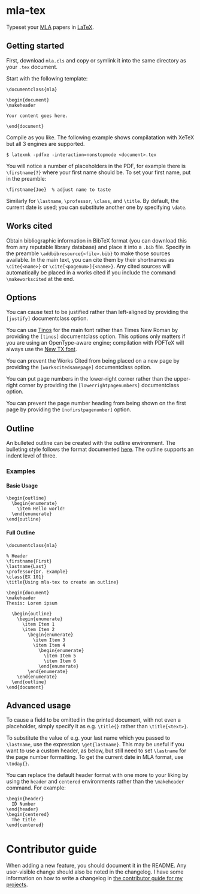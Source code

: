 # mla-tex

Typeset your [MLA] papers in [LaTeX].

## Getting started

First, download `mla.cls` and copy or symlink it into the same
directory as your `.tex` document.

Start with the following template:

    \documentclass{mla}

    \begin{document}
    \makeheader

    Your content goes here.

    \end{document}

Compile as you like. The following example shows compilatation with
XeTeX but all 3 engines are supported.

    $ latexmk -pdfxe -interaction=nonstopmode <document>.tex

You will notice a number of placeholders in the PDF, for example there
is `\firstname{?}` where your first name should be. To set your first
name, put in the preamble:

    \firstname{Joe}  % adjust name to taste

Similarly for `\lastname`, `\professor`, `\class`, and `\title`. By
default, the current date is used; you can substitute another one by
specifying `\date`.

## Works cited

Obtain bibliographic information in BibTeX format (you can download
this from any reputable library database) and place it into a `.bib`
file. Specify in the preamble `\addbibresource{<file>.bib}` to make
those sources available. In the main text, you can cite them by their
shortnames as `\cite{<name>}` or `\cite[<pagenum>]{<name>}`. Any cited
sources will automatically be placed in a works cited if you include
the command `\makeworkscited` at the end.

## Options

You can cause text to be justified rather than left-aligned by
providing the `[justify]` documentclass option.

You can use [Tinos] for the main font rather than Times New Roman by
providing the `[tinos]` documentclass option. This options only matters
if you are using an OpenType-aware engine; compilation with PDFTeX will
always use the [New TX font].

You can prevent the Works Cited from being placed on a new page by
providing the `[workscitedsamepage]` documentclass option.

You can put page numbers in the lower-right corner rather than the
upper-right corner by providing the `[lowerrightpagenumbers]`
documentclass option.

You can prevent the page number heading from being shown on the first
page by providing the `[nofirstpagenumber]` option.

## Outline

An bulleted outline can be created with the outline environment. The bulleting style follows the format documented [here](https://libguides.liberty.edu/c.php?g=564129&p=4781213). The outline supports an indent level of three.

### Examples

#### Basic Usage
```
\begin{outline}
  \begin{enumerate}
    \item Hello world!
  \end{enumerate}
\end{outline}
```


#### Full Outline
```
\documentclass{mla}

% Header
\firstname{First}
\lastname{Last}
\professor{Dr. Example}
\class{EX 101}
\title{Using mla-tex to create an outline}

\begin{document}
\makeheader
Thesis: Lorem ipsum

  \begin{outline}
    \begin{enumerate}
      \item Item 1
      \item Item 2
        \begin{enumerate}
          \item Item 3
          \item Item 4
            \begin{enumerate}
              \item Item 5
              \item Item 6
            \end{enumerate}
        \end{enumerate}
    \end{enumerate}
  \end{outline}
\end{document}
```

## Advanced usage

To cause a field to be omitted in the printed document, with not even
a placeholder, simply specify it as e.g. `\title{}` rather than
`\title{<text>}`.

To substitute the value of e.g. your last name which you passed to
`\lastname`, use the expression `\get{lastname}`. This may be useful
if you want to use a custom header, as below, but still need to set
`\lastname` for the page number formatting. To get the current date in
MLA format, use `\today{}`.

You can replace the default header format with one more to your liking
by using the `header` and `centered` environments rather than the
`\makeheader` command. For example:

    \begin{header}
      ID Number
    \end{header}
    \begin{centered}
      The title
    \end{centered}

# Contributor guide

When adding a new feature, you should document it in the README. Any
user-visible change should also be noted in the changelog. I have some
information on how to write a changelog in [the contributor guide for
my projects](https://github.com/radian-software/contributor-guide).

[mla]: https://owl.english.purdue.edu/owl/section/2/11/
[tinos]: https://www.fontsquirrel.com/fonts/tinos
[latex]: https://www.latex-project.org/
[new tx font]: https://ctan.org/pkg/newtx
